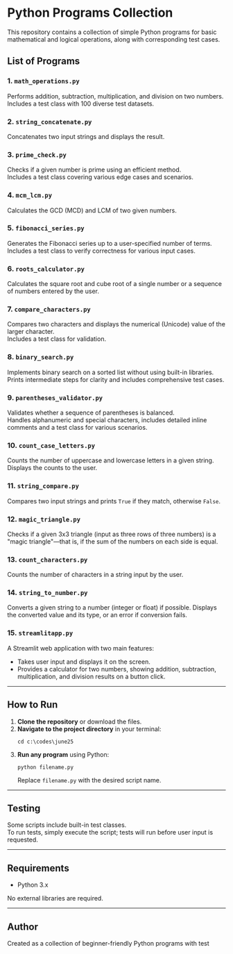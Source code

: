 # Python Programs Collection

This repository contains a collection of simple Python programs for basic mathematical and logical operations, along with corresponding test cases.

## List of Programs

### 1. `math_operations.py`
Performs addition, subtraction, multiplication, and division on two numbers.  
Includes a test class with 100 diverse test datasets.

### 2. `string_concatenate.py`
Concatenates two input strings and displays the result.

### 3. `prime_check.py`
Checks if a given number is prime using an efficient method.  
Includes a test class covering various edge cases and scenarios.

### 4. `mcm_lcm.py`
Calculates the GCD (MCD) and LCM of two given numbers.

### 5. `fibonacci_series.py`
Generates the Fibonacci series up to a user-specified number of terms.  
Includes a test class to verify correctness for various input cases.

### 6. `roots_calculator.py`
Calculates the square root and cube root of a single number or a sequence of numbers entered by the user.

### 7. `compare_characters.py`
Compares two characters and displays the numerical (Unicode) value of the larger character.  
Includes a test class for validation.

### 8. `binary_search.py`
Implements binary search on a sorted list without using built-in libraries.  
Prints intermediate steps for clarity and includes comprehensive test cases.

### 9. `parentheses_validator.py`
Validates whether a sequence of parentheses is balanced.  
Handles alphanumeric and special characters, includes detailed inline comments and a test class for various scenarios.

### 10. `count_case_letters.py`
Counts the number of uppercase and lowercase letters in a given string.  
Displays the counts to the user.

### 11. `string_compare.py`
Compares two input strings and prints `True` if they match, otherwise `False`.

### 12. `magic_triangle.py`
Checks if a given 3x3 triangle (input as three rows of three numbers) is a "magic triangle"—that is, if the sum of the numbers on each side is equal.

### 13. `count_characters.py`
Counts the number of characters in a string input by the user.

### 14. `string_to_number.py`
Converts a given string to a number (integer or float) if possible. Displays the converted value and its type, or an error if conversion fails.

### 15. `streamlitapp.py`
A Streamlit web application with two main features:
- Takes user input and displays it on the screen.
- Provides a calculator for two numbers, showing addition, subtraction, multiplication, and division results on a button click.

---

## How to Run

1. **Clone the repository** or download the files.
2. **Navigate to the project directory** in your terminal:
   ```
   cd c:\codes\june25
   ```
3. **Run any program** using Python:
   ```
   python filename.py
   ```
   Replace `filename.py` with the desired script name.

---

## Testing

Some scripts include built-in test classes.  
To run tests, simply execute the script; tests will run before user input is requested.

---

## Requirements

- Python 3.x

No external libraries are required.

---

## Author

Created as a collection of beginner-friendly Python programs with test